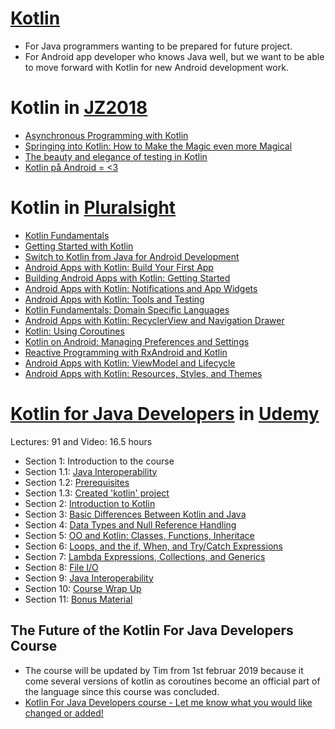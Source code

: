 # [Kotlin](https://kotlinlang.org/)
- For Java programmers wanting to be prepared for future project.
- For Android app developer who knows Java well, but we want to be able to move forward with Kotlin for new Android development work.

# Kotlin in [JZ2018](https://vimeo.com/javazone)
- [Asynchronous Programming with Kotlin](https://2018.javazone.no/program/05be4d7b-ccce-4b9f-8a86-a51d033fb5a3)
- [Springing into Kotlin: How to Make the Magic even more Magical](https://2018.javazone.no/program/c76d33ef-665a-48bb-a939-32b7087975a8)
- [The beauty and elegance of testing in Kotlin](https://2018.javazone.no/program/5b95ae2c-41de-489b-bf44-1260d8b0f12b)
- [Kotlin på Android = <3](https://2018.javazone.no/program/82eff0c6-6d24-4531-90f6-3a7577f013d5)

# Kotlin in [Pluralsight](https://www.pluralsight.com/search?q=kotlin)

- [Kotlin Fundamentals](https://www.pluralsight.com/courses/kotlin-fundamentals)
- [Getting Started with Kotlin](https://www.pluralsight.com/courses/kotlin-getting-started)
- [Switch to Kotlin from Java for Android Development](https://www.pluralsight.com/courses/android-development-kotlin-from-java)
- [Android Apps with Kotlin: Build Your First App](https://www.pluralsight.com/courses/android-apps-kotlin-build-first-app)
- [Building Android Apps with Kotlin: Getting Started](https://www.pluralsight.com/courses/building-android-apps-kotlin-getting-started)
- [Android Apps with Kotlin: Notifications and App Widgets](https://www.pluralsight.com/courses/android-apps-kotlin-notifications-app-widgets)
- [Android Apps with Kotlin: Tools and Testing](https://www.pluralsight.com/courses/android-apps-kotlin-tools-testing)
- [Kotlin Fundamentals: Domain Specific Languages](https://www.pluralsight.com/courses/kotlin-fundamentals-domain-specific-languages)
- [Android Apps with Kotlin: RecyclerView and Navigation Drawer](https://www.pluralsight.com/courses/android-apps-kotlin-recyclerview-navigation-drawer)
- [Kotlin: Using Coroutines](https://www.pluralsight.com/courses/kotlin-using-coroutines)
- [Kotlin on Android: Managing Preferences and Settings](https://www.pluralsight.com/courses/kotlin-android-managing-preferences-settings)
- [Reactive Programming with RxAndroid and Kotlin](https://www.pluralsight.com/courses/rxandroid-kotlin-reactive-programming)
- [Android Apps with Kotlin: ViewModel and Lifecycle](https://www.pluralsight.com/courses/android-apps-kotlin-viewmodel-lifecycle)
- [Android Apps with Kotlin: Resources, Styles, and Themes](https://www.pluralsight.com/courses/android-kotlin-apps-resources-styles-themes)

# [Kotlin for Java Developers](https://www.udemy.com/kotlin-for-java-developers/learn/v4/content) in [Udemy](https://www.udemy.com/)
Lectures: 91 and Video: 16.5 hours

- Section 1: Introduction to the course
- Section 1.1: [Java Interoperability](https://github.com/pedalv/JavaApp/blob/master/Kotlin/Section_01_1.md)
- Section 1.2: [Prerequisites](https://github.com/pedalv/JavaApp/blob/master/Kotlin/Section_01_2.md)
- Section 1.3: [Created 'kotlin' project](https://github.com/pedalv/JavaApp/blob/master/Kotlin/Section_01_3.md)
- Section 2: [Introduction to Kotlin](https://github.com/pedalv/JavaApp/blob/master/Kotlin/Section_02.md)
- Section 3: [Basic Differences Between Kotlin and Java](https://github.com/pedalv/JavaApp/blob/master/Kotlin/Section_03.md)
- Section 4: [Data Types and Null Reference Handling](https://github.com/pedalv/JavaApp/blob/master/Kotlin/Section_04.md)
- Section 5: [OO and Kotlin: Classes, Functions, Inheritace](https://github.com/pedalv/JavaApp/blob/master/Kotlin/Section_05.md)
- Section 6: [Loops, and the if, When, and Try/Catch Expressions](https://github.com/pedalv/JavaApp/blob/master/Kotlin/Section_06.md)
- Section 7: [Lambda Expressions, Collections, and Generics](https://github.com/pedalv/JavaApp/blob/master/Kotlin/Section_07.md)
- Section 8: [File I/O](https://github.com/pedalv/JavaApp/blob/master/Kotlin/Section_08.md)
- Section 9: [Java Interoperability](https://github.com/pedalv/JavaApp/blob/master/Kotlin/Section_09.md)
- Section 10: [Course Wrap Up](https://github.com/pedalv/JavaApp/blob/master/Kotlin/Section_10.md)
- Section 11: [Bonus Material](https://github.com/pedalv/JavaApp/blob/master/Kotlin/Section_11.md)

## The Future of the Kotlin For Java Developers Course 
- The course will be updated by Tim from 1st februar 2019 because it come several versions of kotlin as coroutines become an official part of the language since this course was concluded. 
- [Kotlin For Java Developers course - Let me know what you would like changed or added!](https://docs.google.com/forms/d/e/1FAIpQLSezgcVw67uTsI5a2sXetLdSLO83guecEa9ctPciYPYpF8HjUw/viewform)
